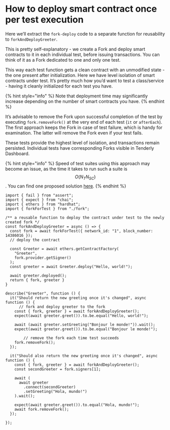 # How to deploy smart contract once per test execution

Here we’ll extract the `fork-deploy` code to a separate function for reusability to `forkAndDeployGreeter`.

This is pretty self-explanatory - we create a Fork and deploy smart contracts to it in each individual test, before issuing transactions. You can think of it as a Fork dedicated to one and only one test.

This way each test function gets a clean contract with an unmodified state - the one present after initialization. Here we have level isolation of smart contracts under test. It’s pretty much how you’d want to test a class/service - having it cleanly initialized for each test you have.&#x20;

{% hint style="info" %}
Note that deployment time may significantly increase depending on the number of smart contracts you have.
{% endhint %}

It’s advisable to remove the Fork upon successful completion of the test by executing `fork.removeFork()` at the very end of each test (`it` or `afterEach`). The first approach keeps the Fork in case of test failure, which is handy for examination. The latter will remove the Fork even if your test fails.&#x20;

These tests provide the highest level of isolation, and transactions remain persisted. Individual tests have corresponding Forks visible in Tenderly Dashboard.

{% hint style="info" %}
Speed of test suites using this approach may become an issue, as the time it takes to run such a suite is $$O(N_TN_{SC})$$. You can find one proposed solution [here](reset-transactions-after-completing-the-test.md).
{% endhint %}

```tsx
import { fail } from "assert";
import { expect } from "chai";
import { ethers } from "hardhat";
import { forkForTest } from "./fork";

/** a reusable function to deploy the contract under test to the newly created fork */
const forkAndDeployGreeter = async () => {
  const fork = await forkForTest({ network_id: "1", block_number: 14386016 });
  // deploy the contract

  const Greeter = await ethers.getContractFactory(
    "Greeter",
    fork.provider.getSigner()
  );
  const greeter = await Greeter.deploy("Hello, world!");

  await greeter.deployed();
  return { fork, greeter }
}

describe("Greeter", function () {
  it("Should return the new greeting once it's changed", async function () {
	  // fork and deploy greeter to the fork
    const { fork, greeter } = await forkAndDeployGreeter();
    expect(await greeter.greet()).to.be.equal("Hello, world!");

    await (await greeter.setGreeting("Bonjour le monde!")).wait();
    expect(await greeter.greet()).to.be.equal("Bonjour le monde!");

		// remove the fork each time test succeeds
    fork.removeFork();
  });

  it("Should also return the new greeting once it's changed", async function () {
    const { fork, greeter } = await forkAndDeployGreeter();
    const secondGreeter = fork.signers[1];

    await (
      await greeter
        .connect(secondGreeter)
        .setGreeting("Hola, mundo!")
    ).wait();

    expect(await greeter.greet()).to.equal("Hola, mundo!");
    await fork.removeFork();
  });

});
```
